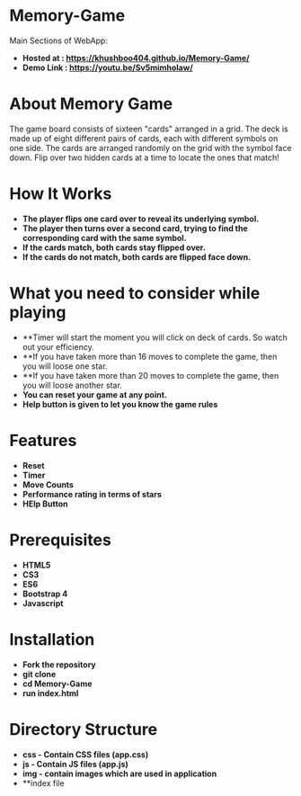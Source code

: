 # Memory-Game

Main Sections of WebApp:

* **Hosted at : https://khushboo404.github.io/Memory-Game/**
* **Demo Link : https://youtu.be/Sv5mimholaw/**

# About Memory Game

The game board consists of sixteen "cards" arranged in a grid. The deck is made up of eight different pairs of cards, each with different symbols on one side. The cards are arranged randomly on the grid with the symbol face down. Flip over two hidden cards at a time to locate the ones that match!

# How It Works

* **The player flips one card over to reveal its underlying symbol.**
* **The player then turns over a second card, trying to find the corresponding card with the same symbol.**
* **If the cards match, both cards stay flipped over.**
* **If the cards do not match, both cards are flipped face down.**

# What you need to consider while playing

* **Timer will start the moment you will click on deck of cards. So watch out your efficiency.
* **If you have taken more than 16 moves to complete the game, then you will loose one star.
* **If you have taken more than 20 moves to complete the game, then you will loose another star.
* **You can reset your game at any point.**
* **Help button is given to let you know the game rules**


# Features

* **Reset**
* **Timer**
* **Move Counts**
* **Performance rating in terms of stars**
* **HElp Button**

# Prerequisites

* **HTML5**
* **CS3**
* **ES6**
* **Bootstrap 4**
* **Javascript**

# Installation

* **Fork the repository**
* **git clone <repository-url>**
* **cd Memory-Game**
* **run index.html**
  
# Directory Structure

* **css - Contain CSS files (app.css)**
* **js - Contain JS files (app.js)**
* **img - contain images which are used in application**
* **index file




